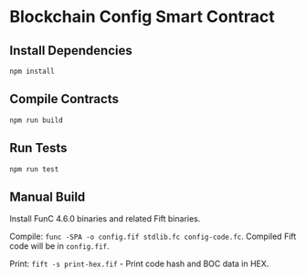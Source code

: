# Blockchain Config Smart Contract

## Install Dependencies

`npm install`

## Compile Contracts

`npm run build`

## Run Tests

`npm run test`

## Manual Build

Install FunC 4.6.0 binaries and related Fift binaries.

Compile: `func -SPA -o config.fif stdlib.fc config-code.fc`. Compiled Fift code will be in `config.fif`.

Print: `fift -s print-hex.fif` - Print code hash and BOC data in HEX.